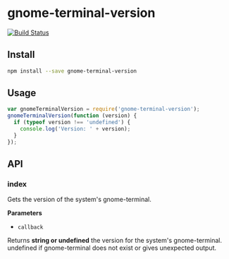 # gnome-terminal-version

[![Build Status](https://api.travis-ci.org/Tyriar/gnome-terminal-version.svg)](https://travis-ci.org/Tyriar/gnome-terminal-version)

## Install

```bash
npm install --save gnome-terminal-version
```

## Usage

```js
var gnomeTerminalVersion = require('gnome-terminal-version');
gnomeTerminalVersion(function (version) {
  if (typeof version !== 'undefined') {
    console.log('Version: ' + version);
  }
});
```

## API

### index

Gets the version of the system's gnome-terminal.

**Parameters**

-   `callback`

Returns **string or undefined** the version for the system's gnome-terminal.
undefined if gnome-terminal does not exist or gives unexpected output.
